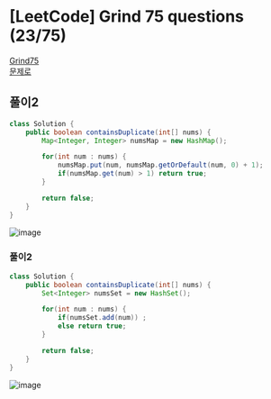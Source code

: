 # [LeetCode] Grind 75 questions (23/75)
<a href="https://www.techinterviewhandbook.org/grind75" target="_blank">Grind75</a>  
<a href="https://leetcode.com/problems/contains-duplicate/" target="_blank">문제로</a>

## 풀이2
```java
class Solution {
    public boolean containsDuplicate(int[] nums) {
        Map<Integer, Integer> numsMap = new HashMap();

        for(int num : nums) {
            numsMap.put(num, numsMap.getOrDefault(num, 0) + 1);
            if(numsMap.get(num) > 1) return true;
        }

        return false;
    }
}
```

![image](https://github.com/user-attachments/assets/ca910427-00c8-463b-bd31-c8658ec792ec)

### 풀이2
```java
class Solution {
    public boolean containsDuplicate(int[] nums) {
        Set<Integer> numsSet = new HashSet();

        for(int num : nums) {
            if(numsSet.add(num)) ;
            else return true;
        }

        return false;
    }
}
```

![image](https://github.com/user-attachments/assets/d7fb83cd-a2e2-4a5e-aa75-14e06165cc5a)